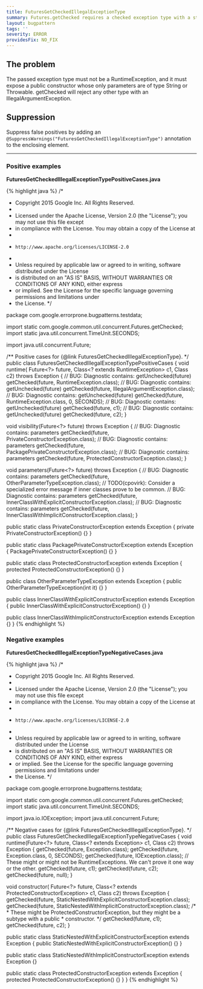 ```yaml
---
title: FuturesGetCheckedIllegalExceptionType
summary: Futures.getChecked requires a checked exception type with a standard constructor.
layout: bugpattern
tags: ''
severity: ERROR
providesFix: NO_FIX
---
```


<!--
*** AUTO-GENERATED, DO NOT MODIFY ***
To make changes, edit the @BugPattern annotation or the explanation in docs/bugpattern.
-->

## The problem
The passed exception type must not be a RuntimeException, and it must expose a public constructor whose only parameters are of type String or Throwable. getChecked will reject any other type with an IllegalArgumentException.

## Suppression
Suppress false positives by adding an `@SuppressWarnings("FuturesGetCheckedIllegalExceptionType")` annotation to the enclosing element.

----------

### Positive examples
__FuturesGetCheckedIllegalExceptionTypePositiveCases.java__

{% highlight java %}
/*
 * Copyright 2015 Google Inc. All Rights Reserved.
 *
 * Licensed under the Apache License, Version 2.0 (the "License"); you may not use this file except
 * in compliance with the License. You may obtain a copy of the License at
 *
 *     http://www.apache.org/licenses/LICENSE-2.0
 *
 * Unless required by applicable law or agreed to in writing, software distributed under the License
 * is distributed on an "AS IS" BASIS, WITHOUT WARRANTIES OR CONDITIONS OF ANY KIND, either express
 * or implied. See the License for the specific language governing permissions and limitations under
 * the License.
 */

package com.google.errorprone.bugpatterns.testdata;

import static com.google.common.util.concurrent.Futures.getChecked;
import static java.util.concurrent.TimeUnit.SECONDS;

import java.util.concurrent.Future;

/** Positive cases for {@link FuturesGetCheckedIllegalExceptionType}. */
public class FuturesGetCheckedIllegalExceptionTypePositiveCases {
  <T extends RuntimeException> void runtime(
      Future<?> future, Class<? extends RuntimeException> c1, Class<T> c2) throws Exception {
    // BUG: Diagnostic contains: getUnchecked(future)
    getChecked(future, RuntimeException.class);
    // BUG: Diagnostic contains: getUnchecked(future)
    getChecked(future, IllegalArgumentException.class);
    // BUG: Diagnostic contains: getUnchecked(future)
    getChecked(future, RuntimeException.class, 0, SECONDS);
    // BUG: Diagnostic contains: getUnchecked(future)
    getChecked(future, c1);
    // BUG: Diagnostic contains: getUnchecked(future)
    getChecked(future, c2);
  }

  void visibility(Future<?> future) throws Exception {
    // BUG: Diagnostic contains: parameters
    getChecked(future, PrivateConstructorException.class);
    // BUG: Diagnostic contains: parameters
    getChecked(future, PackagePrivateConstructorException.class);
    // BUG: Diagnostic contains: parameters
    getChecked(future, ProtectedConstructorException.class);
  }

  void parameters(Future<?> future) throws Exception {
    // BUG: Diagnostic contains: parameters
    getChecked(future, OtherParameterTypeException.class);
    // TODO(cpovirk): Consider a specialized error message if inner classes prove to be common.
    // BUG: Diagnostic contains: parameters
    getChecked(future, InnerClassWithExplicitConstructorException.class);
    // BUG: Diagnostic contains: parameters
    getChecked(future, InnerClassWithImplicitConstructorException.class);
  }

  public static class PrivateConstructorException extends Exception {
    private PrivateConstructorException() {}
  }

  public static class PackagePrivateConstructorException extends Exception {
    PackagePrivateConstructorException() {}
  }

  public static class ProtectedConstructorException extends Exception {
    protected ProtectedConstructorException() {}
  }

  public class OtherParameterTypeException extends Exception {
    public OtherParameterTypeException(int it) {}
  }

  public class InnerClassWithExplicitConstructorException extends Exception {
    public InnerClassWithExplicitConstructorException() {}
  }

  public class InnerClassWithImplicitConstructorException extends Exception {}
}
{% endhighlight %}

### Negative examples
__FuturesGetCheckedIllegalExceptionTypeNegativeCases.java__

{% highlight java %}
/*
 * Copyright 2015 Google Inc. All Rights Reserved.
 *
 * Licensed under the Apache License, Version 2.0 (the "License"); you may not use this file except
 * in compliance with the License. You may obtain a copy of the License at
 *
 *     http://www.apache.org/licenses/LICENSE-2.0
 *
 * Unless required by applicable law or agreed to in writing, software distributed under the License
 * is distributed on an "AS IS" BASIS, WITHOUT WARRANTIES OR CONDITIONS OF ANY KIND, either express
 * or implied. See the License for the specific language governing permissions and limitations under
 * the License.
 */

package com.google.errorprone.bugpatterns.testdata;

import static com.google.common.util.concurrent.Futures.getChecked;
import static java.util.concurrent.TimeUnit.SECONDS;

import java.io.IOException;
import java.util.concurrent.Future;

/** Negative cases for {@link FuturesGetCheckedIllegalExceptionType}. */
public class FuturesGetCheckedIllegalExceptionTypeNegativeCases {
  <T extends Exception> void runtime(Future<?> future, Class<? extends Exception> c1, Class<T> c2)
      throws Exception {
    getChecked(future, Exception.class);
    getChecked(future, Exception.class, 0, SECONDS);
    getChecked(future, IOException.class);
    // These might or might not be RuntimeExceptions. We can't prove it one way or the other.
    getChecked(future, c1);
    getChecked(future, c2);
    getChecked(future, null);
  }

  <T extends ProtectedConstructorException> void constructor(
      Future<?> future, Class<? extends ProtectedConstructorException> c1, Class<T> c2)
      throws Exception {
    getChecked(future, StaticNestedWithExplicitConstructorException.class);
    getChecked(future, StaticNestedWithImplicitConstructorException.class);
    /*
     * These might be ProtectedConstructorException, but they might be a subtype with a public
     * constructor.
     */
    getChecked(future, c1);
    getChecked(future, c2);
  }

  public static class StaticNestedWithExplicitConstructorException extends Exception {
    public StaticNestedWithExplicitConstructorException() {}
  }

  public static class StaticNestedWithImplicitConstructorException extends Exception {}

  public static class ProtectedConstructorException extends Exception {
    protected ProtectedConstructorException() {}
  }
}
{% endhighlight %}

